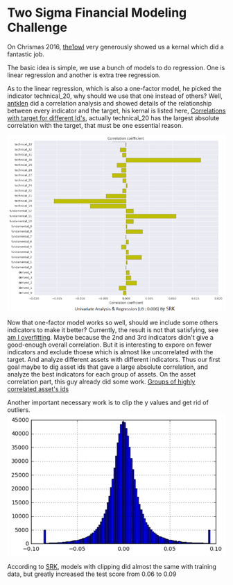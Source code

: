 # Two Sigma Financial Modeling Challenge


On Chrismas 2016, [the1owl](https://www.kaggle.com/the1owl) very generously showed us a kernal which did a fantastic job.

The basic idea is simple, we use a bunch of models to do regression. One is linear regression and another is extra tree regression.

As to the linear regression, which is also a one-factor model, he picked the indicator technical_20, why should we use that one instead of others? Well, [antklen](https://www.kaggle.com/antklen) did a correlation analysis and showed details of the relationship between every indicator and the target, his kernal is listed here, [Correlations with target for different Id's](https://www.kaggle.com/antklen/two-sigma-financial-modeling/correlations-with-target-for-different-id-s), actually technical_20 has the largest absolute correlation with the target, that must be one essential reason. 

![GitHub Logo](./images/Correlation_indicator.png)

Now that one-factor model works so well, should we include some others indicators to make it better? Currently, the result is not that satisfying, see [am I overfitting](https://www.kaggle.com/sudalairajkumar/two-sigma-financial-modeling/am-i-over-fitting). Maybe because the 2nd and 3rd indicators didn't give a good-enough overall correlation. But it is interesting to expore on fewer indicators and exclude thoese which is almost like uncorrelated with the target. And analyze different assets with different indicators. Thus our first goal maybe to dig asset ids that gave a large absolute correlation, and analyze the best indicators for each group of assets. On the asset correlation part, this guy already did some work. [Groups of highly correlated asset's ids](https://www.kaggle.com/uditsaini/two-sigma-financial-modeling/groups-of-highly-correlated-asset-s-ids)


Another important necessary work is to clip the y values and get rid of outliers.
![GitHub Logo](./images/y_distribution.png)

According to [SRK](https://www.kaggle.com/sudalairajkumar/two-sigma-financial-modeling/univariate-analysis-regression-lb-0-006), models with clipping did almost the same with training data, but greatly increased the test score from 0.06 to 0.09

